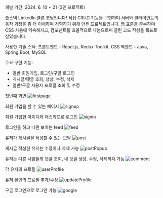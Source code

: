 개발 기간: 2024. 6. 10 ~ 21
(3인 프로젝트)

풀스택 LinkedIn 클론 코딩입니다!
직접 CRUD 기능을 구현하며 서버와 클라이언트의 동작 과정을 좀 더 이해하며 경험하기 위해 만든 프로젝트입니다.
웹 표준을 준수하며 CSS 사용에 익숙해지고, 컴포넌트를 효율적으로 나눔으로써 클린 코드 작성을 목표로 삼았습니다. 

사용한 기술 스택:
프론트엔드 - React.js, Redux Toolkit, CSS
백엔드 - Java, Spring Boot, MySQL 

주요 구현 기능:
- 일반 회원가입, 로그인/구글 로그인
- 게시글/댓글 조회, 생성, 수정, 삭제
- 일반/구글 사용자 프로필 조회 및 수정 

첫번째 화면
![firstpage](https://github.com/fs-1st-project/frontend/assets/103073389/0baa2d4c-c6eb-49a1-8810-ac139f396ce8)

회원 가입을 할 수 있는 페이지
![signup](https://github.com/fs-1st-project/frontend/assets/103073389/ac6c40ae-a716-4dd9-8878-f814d5e288bf)

회원 가입한 아이디와 패스워드로 로그인
![signin](https://github.com/fs-1st-project/frontend/assets/103073389/b6fbdbc5-e8d8-451f-bfdb-5628d529d51b)

로그인을 하고 나면 보이는 feed 
![feed](https://github.com/fs-1st-project/frontend/assets/103073389/9c4313cc-19fc-4cc2-8da9-578b4655bb35)

유저가 게시글을 작성할 수 있는 모달
![post](https://github.com/fs-1st-project/frontend/assets/103073389/53d73ef8-91bd-4040-b7f1-c5bd1526ee9a)

게시글 작성한 유저는 수정이나 삭제 가능
![postPopup](https://github.com/fs-1st-project/frontend/assets/103073389/d166403c-ebaf-4709-96e0-5f0f9bbbec8d)

유저는 다른 사람들의 댓글 조회, 내 댓글 생성, 수정, 삭제까지 가능
![comment](https://github.com/fs-1st-project/frontend/assets/103073389/2b8e0492-18b6-4f1d-ad6a-e063bfce9604)

각 유저의 프로필
![userProfile](https://github.com/fs-1st-project/frontend/assets/103073389/a330f400-fea3-46ed-9533-6a0d828b89f8)

유저 본인의 프로필 추가/수정
![updateProfile](https://github.com/fs-1st-project/frontend/assets/103073389/71a62b9e-0611-438d-8fdf-797f92d5d18e)

구글 로그인으로 로그인 가능
![google](https://github.com/fs-1st-project/frontend/assets/103073389/3435ee72-25d2-4aac-bd5a-093453ae434e)
